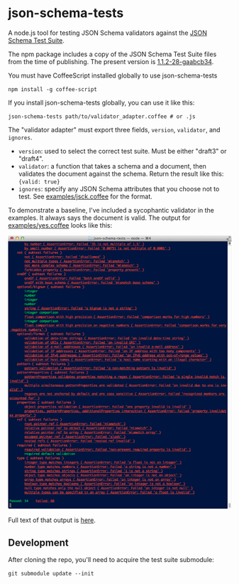 # json-schema-tests

A node.js tool for testing JSON Schema validators against the [JSON Schema Test Suite](https://github.com/json-schema/JSON-Schema-Test-Suite).

The npm package includes a copy of the JSON Schema Test Suite files from the time of publishing.  The present version is [1.1.2-28-gaabcb34](https://github.com/json-schema/JSON-Schema-Test-Suite/tree/aabcb3427745ade7a0b4d49ff016ad7eda8b898b).

You must have CoffeeScript installed globally to use json-schema-tests

    npm install -g coffee-script

If you install json-schema-tests globally, you can use it like this:

    json-schema-tests path/to/validator_adapter.coffee # or .js


The "validator adapter" must export three fields, `version`, `validator`,
and `ignores`.

* `version`: used to select the correct test suite.
  Must be either "draft3" or "draft4".
* `validator`: a function that takes a schema and a document, then validates
  the document against the schema.  Return the result like this: `{valid: true}`
* `ignores`: specify any JSON Schema attributes that you choose not to test.
  See [examples/jsck.coffee](examples/jsck.coffee) for the format.

To demonstrate a baseline, I've included a sycophantic validator in the examples.
It always says the document is valid.  The output for [examples/yes.coffee](examples/yes.coffee)
looks like this:

![glorious](examples/yes.png)

Full text of that output is [here](examples/yes-output.txt).

## Development

After cloning the repo, you'll need to acquire the test suite submodule:

    git submodule update --init



